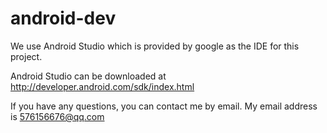 # android-dev

We use Android Studio which is provided by google as the IDE for this project.    

Android Studio can be downloaded at http://developer.android.com/sdk/index.html  

If you have any questions, you can contact me by email. My email address is 576156676@qq.com  
